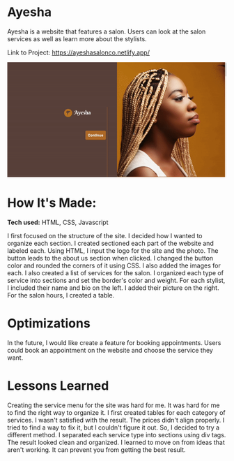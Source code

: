 # Ayesha
Ayesha is  a website that features a salon. Users can look at the salon services as well as learn more about the stylists.

Link to Project: https://ayeshasalonco.netlify.app/

<img src="ayesha-update.gif" alt="Ayesha-Salon">

# How It's Made:
<strong>Tech used:</strong> HTML, CSS, Javascript

I first focused on the structure of the site. I decided how I wanted to organize each section. I created sectioned each part of the website and labeled each. Using HTML, I input the logo for the site and the photo. The button leads to the about us section when clicked. I changed the button color and rounded the corners of it using CSS. I also added the images for each. I also created a list of services for the salon. I organized each type of service into sections and set the border's color and weight. For each stylist, I included their name and bio on the left. I added their picture on the right. For the salon hours, I created a table.

# Optimizations
 In the future, I would like create a feature for booking appointments. Users could book an appointment on the website and choose the service they want.

# Lessons Learned
Creating the service menu for the site was hard for me. It was hard for me to find the right way to organize it. I first created tables for each category of services. I wasn't satisfied with the result. The prices didn't align properly. I tried to find a way to fix it, but I couldn't figure it out. So, I decided to try a different method. I separated each service type into sections using div tags. The result looked clean and organized. I learned to move on from ideas that aren't working. It can prevent you from getting the best result.
